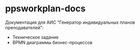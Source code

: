 # ppsworkplan-docs

Документация для АИС "Генератор индивидуальных планов преподавателей":
- Техническое задание
- BPMN диаграммы бизнес-процессов


